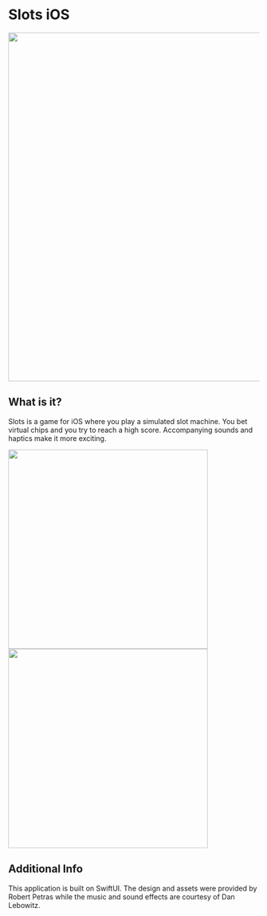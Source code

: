 # Slots iOS

<img src="" height="700">

## What is it?

Slots is a game for iOS where you play a simulated slot machine. You bet virtual chips and you try to reach a high score. Accompanying sounds and haptics make it more exciting.

<img src="" height="400"> <img src="" height="400">


## Additional Info

This application is built on SwiftUI. The design and assets were provided by Robert Petras while the music and sound effects are courtesy of Dan Lebowitz.
